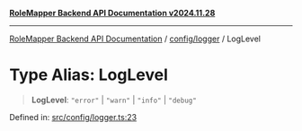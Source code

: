[**RoleMapper Backend API Documentation v2024.11.28**](../../../README.md)

***

[RoleMapper Backend API Documentation](../../../modules.md) / [config/logger](../README.md) / LogLevel

# Type Alias: LogLevel

> **LogLevel**: `"error"` \| `"warn"` \| `"info"` \| `"debug"`

Defined in: [src/config/logger.ts:23](https://github.com/FlowCraft-AG/RoleMapper/blob/431ad1c9b0d708a278f2d2969907ccf8ac66ccc1/backend/src/config/logger.ts#L23)

